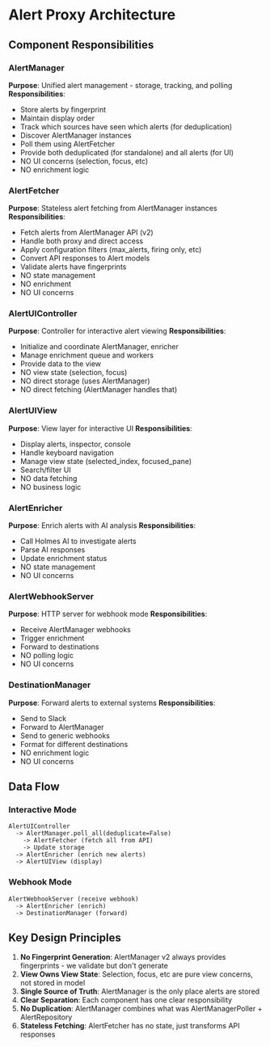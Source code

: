 # Alert Proxy Architecture

## Component Responsibilities

### AlertManager
**Purpose**: Unified alert management - storage, tracking, and polling
**Responsibilities**:
- Store alerts by fingerprint
- Maintain display order
- Track which sources have seen which alerts (for deduplication)
- Discover AlertManager instances
- Poll them using AlertFetcher
- Provide both deduplicated (for standalone) and all alerts (for UI)
- NO UI concerns (selection, focus, etc)
- NO enrichment logic

### AlertFetcher
**Purpose**: Stateless alert fetching from AlertManager instances
**Responsibilities**:
- Fetch alerts from AlertManager API (v2)
- Handle both proxy and direct access
- Apply configuration filters (max_alerts, firing only, etc)
- Convert API responses to Alert models
- Validate alerts have fingerprints
- NO state management
- NO enrichment
- NO UI concerns


### AlertUIController
**Purpose**: Controller for interactive alert viewing
**Responsibilities**:
- Initialize and coordinate AlertManager, enricher
- Manage enrichment queue and workers
- Provide data to the view
- NO view state (selection, focus)
- NO direct storage (uses AlertManager)
- NO direct fetching (AlertManager handles that)

### AlertUIView
**Purpose**: View layer for interactive UI
**Responsibilities**:
- Display alerts, inspector, console
- Handle keyboard navigation
- Manage view state (selected_index, focused_pane)
- Search/filter UI
- NO data fetching
- NO business logic

### AlertEnricher
**Purpose**: Enrich alerts with AI analysis
**Responsibilities**:
- Call Holmes AI to investigate alerts
- Parse AI responses
- Update enrichment status
- NO state management
- NO UI concerns

### AlertWebhookServer
**Purpose**: HTTP server for webhook mode
**Responsibilities**:
- Receive AlertManager webhooks
- Trigger enrichment
- Forward to destinations
- NO polling logic
- NO UI concerns

### DestinationManager
**Purpose**: Forward alerts to external systems
**Responsibilities**:
- Send to Slack
- Forward to AlertManager
- Send to generic webhooks
- Format for different destinations
- NO enrichment logic
- NO UI concerns

## Data Flow

### Interactive Mode
```
AlertUIController
  -> AlertManager.poll_all(deduplicate=False)
    -> AlertFetcher (fetch all from API)
    -> Update storage
  -> AlertEnricher (enrich new alerts)
  -> AlertUIView (display)
```

### Webhook Mode
```
AlertWebhookServer (receive webhook)
  -> AlertEnricher (enrich)
  -> DestinationManager (forward)
```

## Key Design Principles

1. **No Fingerprint Generation**: AlertManager v2 always provides fingerprints - we validate but don't generate
2. **View Owns View State**: Selection, focus, etc are pure view concerns, not stored in model
3. **Single Source of Truth**: AlertManager is the only place alerts are stored
4. **Clear Separation**: Each component has one clear responsibility
5. **No Duplication**: AlertManager combines what was AlertManagerPoller + AlertRepository
6. **Stateless Fetching**: AlertFetcher has no state, just transforms API responses
